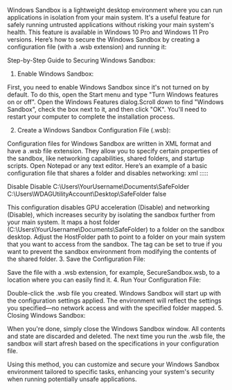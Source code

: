 Windows Sandbox is a lightweight desktop environment where you can run applications in isolation from your main system. It's a useful feature for safely running untrusted applications without risking your main system's health. This feature is available in Windows 10 Pro and Windows 11 Pro versions. Here’s how to secure the Windows Sandbox by creating a configuration file (with a .wsb extension) and running it:

Step-by-Step Guide to Securing Windows Sandbox:
1. Enable Windows Sandbox:

First, you need to enable Windows Sandbox since it's not turned on by default. To do this, open the Start menu and type "Turn Windows features on or off". Open the Windows Features dialog.Scroll down to find "Windows Sandbox", check the box next to it, and then click "OK". You'll need to restart your computer to complete the installation process.
 
2. Create a Windows Sandbox Configuration File (.wsb):

Configuration files for Windows Sandbox are written in XML format and have a .wsb file extension. They allow you to specify certain properties of the sandbox, like networking capabilities, shared folders, and startup scripts.
Open Notepad or any text editor. Here’s an example of a basic configuration file that shares a folder and disables networking:
xml :::::

<Configuration>
  <vGPU>Disable</vGPU>
  <Networking>Disable</Networking>
  <MappedFolders>
    <MappedFolder>
      <HostFolder>C:\Users\YourUsername\Documents\SafeFolder</HostFolder>
      <SandboxFolder>C:\Users\WDAGUtilityAccount\Desktop\SafeFolder</SandboxFolder>
      <ReadOnly>false</ReadOnly>
    </MappedFolder>
  </MappedFolders>
</Configuration>


This configuration disables GPU acceleration (<vGPU>Disable</vGPU>) and networking (<Networking>Disable</Networking>), which increases security by isolating the sandbox further from your main system.
It maps a host folder (C:\Users\YourUsername\Documents\SafeFolder) to a folder on the sandbox desktop. Adjust the HostFolder path to point to a folder on your main system that you want to access from the sandbox. The <ReadOnly> tag can be set to true if you want to prevent the sandbox environment from modifying the contents of the shared folder.
3. Save the Configuration File:

Save the file with a .wsb extension, for example, SecureSandbox.wsb, to a location where you can easily find it.
4. Run Your Configuration File:

Double-click the .wsb file you created. Windows Sandbox will start up with the configuration settings applied. The environment will reflect the settings you specified—no network access and with the specified folder mapped.
5. Closing Windows Sandbox:

When you're done, simply close the Windows Sandbox window. All contents and state are discarded and deleted. The next time you run the .wsb file, the sandbox will start afresh based on the specifications in your configuration file.

Using this method, you can customize and secure your Windows Sandbox environment tailored to specific tasks, enhancing your system's security when running potentially unsafe applications.






